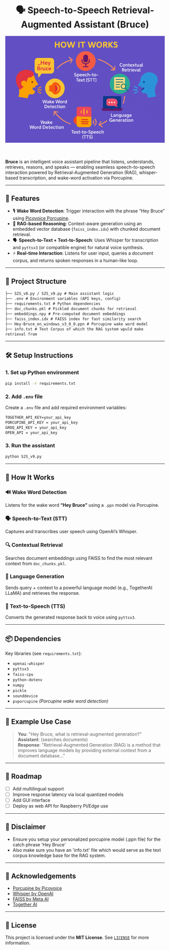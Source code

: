 <div align="center">
    <h1> 🗣️ Speech-to-Speech Retrieval-Augmented Assistant (Bruce)</h1>
    <img src="S2S_IMG.png" width='650' /> 
</div>

<br>
<br>

**Bruce** is an intelligent voice assistant pipeline that listens, understands, retrieves, reasons, and speaks — enabling seamless speech-to-speech interaction powered by Retrieval-Augmented Generation (RAG), whisper-based transcription, and wake-word activation via Porcupine.

---

## 🚀 Features

- 🎙️ **Wake Word Detection**: Trigger interaction with the phrase “Hey Bruce” using [Picovoice Porcupine](https://github.com/Picovoice/porcupine).
- 🧠 **RAG-based Reasoning**: Context-aware generation using an embedded vector database (`faiss_index.idx`) with chunked document retrieval.
- 🗣️ **Speech-to-Text + Text-to-Speech**: Uses Whisper for transcription and `pyttsx3` (or compatible engine) for natural voice synthesis.
- ⚡ **Real-time Interaction**: Listens for user input, queries a document corpus, and returns spoken responses in a human-like loop.

---

## 🧱 Project Structure

```S2S RAG/
├── S2S_v8.py / S2S_v9.py # Main assistant logic
├── .env # Environment variables (API keys, config)
├── requirements.txt # Python dependencies
├── doc_chunks.pkl # Pickled document chunks for retrieval
├── embeddings.npy # Pre-computed document embeddings
├── faiss_index.idx # FAISS index for fast similarity search
├── Hey-Bruce_en_windows_v3_0_0.ppn # Porcupine wake word model
├── info.txt # Text Corpus of which the RAG system wpuld make retrieval from 

```
---



## 🛠️ Setup Instructions

### 1. Set up Python environment

```bash
pip install -r requirements.txt
```

### 2. Add `.env` file

Create a `.env` file and add required environment variables:

```env
TOGETHER_API_KEY=your_api_key
PORCUPINE_API_KEY = your_api_key
GROQ_API_KEY = your_api_key
OPEN_API = your_api_key

```

### 3. Run the assistant

```bash
python S2S_v9.py
```

---

## 🧠 How It Works

### 🔊 Wake Word Detection
Listens for the wake word **“Hey Bruce”** using a `.ppn` model via Porcupine. 

### 🗣️ Speech-to-Text (STT)
Captures and transcribes user speech using OpenAI’s Whisper.

### 🔍 Contextual Retrieval
Searches document embeddings using FAISS to find the most relevant context from `doc_chunks.pkl`.

### 🧠 Language Generation
Sends query + context to a powerful language model (e.g., TogetherAI LLaMA) and retrieves the response.

### 🔁 Text-to-Speech (TTS)
Converts the generated response back to voice using `pyttsx3`.

---

## 📦 Dependencies

Key libraries (see `requirements.txt`):

- `openai-whisper`
- `pyttsx3`
- `faiss-cpu`
- `python-dotenv`
- `numpy`
- `pickle`
- `sounddevice`
- `pvporcupine` *(Porcupine wake word detection)*

---

## 🧪 Example Use Case

> **You**: "Hey Bruce, what is retrieval-augmented generation?"  
> **Assistant**: (searches documents)  
> **Response**: "Retrieval-Augmented Generation (RAG) is a method that improves language models by providing external context from a document database..."

---

## 📍 Roadmap

- [ ] Add multilingual support  
- [ ] Improve response latency via local quantized models  
- [ ] Add GUI interface  
- [ ] Deploy as web API for Raspberry Pi/Edge use  

---

## 🔐 Disclaimer

- Ensure you setup your personalized porcupine model (.ppn file) for the catch phrase 'Hey Bruce'
- Also make sure you have an 'info.txt' file which would serve as the text corpus knowledge base for the RAG system.   
---

## 🤝 Acknowledgements

- [Porcupine by Picovoice](https://github.com/Picovoice/porcupine)  
- [Whisper by OpenAI](https://github.com/openai/whisper)  
- [FAISS by Meta AI](https://github.com/facebookresearch/faiss)  
- [Together AI](https://www.together.ai/)  

---

## 📜 License

This project is licensed under the **MIT License**. See [`LICENSE`](https://github.com/Mubarraqqq/STS_Robot/tree/main?tab=MIT-1-ov-file#) for more information.
